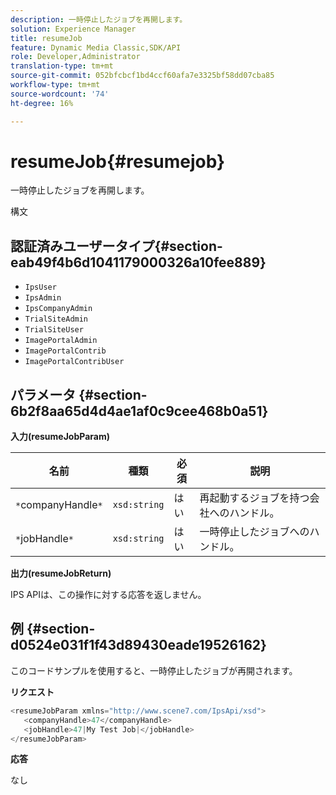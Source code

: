 ```yaml
---
description: 一時停止したジョブを再開します。
solution: Experience Manager
title: resumeJob
feature: Dynamic Media Classic,SDK/API
role: Developer,Administrator
translation-type: tm+mt
source-git-commit: 052bfcbcf1bd4ccf60afa7e3325bf58dd07cba85
workflow-type: tm+mt
source-wordcount: '74'
ht-degree: 16%

---
```



# resumeJob{#resumejob}

一時停止したジョブを再開します。

構文

## 認証済みユーザータイプ{#section-eab49f4b6d1041179000326a10fee889}

* `IpsUser`
* `IpsAdmin`
* `IpsCompanyAdmin`
* `TrialSiteAdmin`
* `TrialSiteUser`
* `ImagePortalAdmin`
* `ImagePortalContrib`
* `ImagePortalContribUser`

## パラメータ {#section-6b2f8aa65d4d4ae1af0c9cee468b0a51}

**入力(resumeJobParam)**

| 名前 | 種類 | 必須 | 説明 |
|---|---|---|---|
| `*`companyHandle`*` | `xsd:string` | はい | 再起動するジョブを持つ会社へのハンドル。 |
| `*`jobHandle`*` | `xsd:string` | はい | 一時停止したジョブへのハンドル。 |

**出力(resumeJobReturn)**

IPS APIは、この操作に対する応答を返しません。

## 例 {#section-d0524e031f1f43d89430eade19526162}

このコードサンプルを使用すると、一時停止したジョブが再開されます。

**リクエスト**

```java
<resumeJobParam xmlns="http://www.scene7.com/IpsApi/xsd">
   <companyHandle>47</companyHandle>
   <jobHandle>47|My Test Job|</jobHandle>
</resumeJobParam>
```

**応答**

なし
